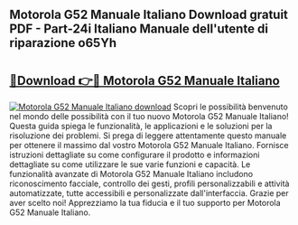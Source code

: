 ## Motorola G52 Manuale Italiano Download gratuit PDF - Part-24i Italiano Manuale dell'utente di riparazione o65Yh

# <h2><a href="http://dfa47cy.blite.top/?on=Motorola+G52+Manuale+Italiano">🔗Download 👉🔴 Motorola G52 Manuale Italiano</a></h2>

[![Motorola G52 Manuale Italiano download](https://i.imgur.com/lujVjoI.png)](http://dfa47cy.blite.top/?on=Motorola+G52+Manuale+Italiano)
Scopri le possibilità benvenuto nel mondo delle possibilità con il tuo nuovo Motorola G52 Manuale Italiano! Questa guida spiega le funzionalità, le applicazioni e le soluzioni per la risoluzione dei problemi. Si prega di leggere attentamente questo manuale per ottenere il massimo dal vostro Motorola G52 Manuale Italiano. Fornisce istruzioni dettagliate su come configurare il prodotto e informazioni dettagliate su come utilizzare le sue varie funzioni e capacità. Le funzionalità avanzate di Motorola G52 Manuale Italiano includono riconoscimento facciale, controllo dei gesti, profili personalizzabili e attività automatizzate, tutte accessibili e personalizzate dall'interfaccia. Grazie per aver scelto noi! Apprezziamo la tua fiducia e il tuo supporto per Motorola G52 Manuale Italiano.

